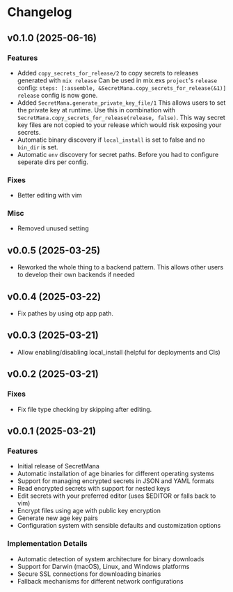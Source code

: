 <!-- @format -->

# Changelog

## v0.1.0 (2025-06-16)

### Features

- Added `copy_secrets_for_release/2` to copy secrets to releases generated with `mix release`
  Can be used in mix.exs `project`'s `release` config:
  `steps: [:assemble, &SecretMana.copy_secrets_for_release(&1)]`
  `release` config is now gone.
- Added `SecretMana.generate_private_key_file/1`
  This allows users to set the private key at runtime. Use this in combination with `SecretMana.copy_secrets_for_release(release, false)`. This way secret key files are not copied to your release which would risk exposing your secrets.
- Automatic binary discovery if `local_install` is set to false and no `bin_dir` is set.
- Automatic `env` discovery for secret paths. Before you had to configure seperate dirs per config.

### Fixes

- Better editing with vim

### Misc

- Removed unused setting

## v0.0.5 (2025-03-25)

- Reworked the whole thing to a backend pattern. This allows other users to develop their own backends if needed

## v0.0.4 (2025-03-22)

- Fix pathes by using otp app path.

## v0.0.3 (2025-03-21)

- Allow enabling/disabling local_install (helpful for deployments and CIs)

## v0.0.2 (2025-03-21)

### Fixes

- Fix file type checking by skipping after editing.

## v0.0.1 (2025-03-21)

### Features

- Initial release of SecretMana
- Automatic installation of age binaries for different operating systems
- Support for managing encrypted secrets in JSON and YAML formats
- Read encrypted secrets with support for nested keys
- Edit secrets with your preferred editor (uses $EDITOR or falls back to vim)
- Encrypt files using age with public key encryption
- Generate new age key pairs
- Configuration system with sensible defaults and customization options

### Implementation Details

- Automatic detection of system architecture for binary downloads
- Support for Darwin (macOS), Linux, and Windows platforms
- Secure SSL connections for downloading binaries
- Fallback mechanisms for different network configurations
